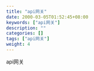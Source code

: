 ```yaml
---
title: "api网关"
date: 2000-03-05T01:52:45+08:00
keywords: ["api网关"]
description: ""
categories: []
tags: ["api网关"]
weight: 4
---
```

api网关